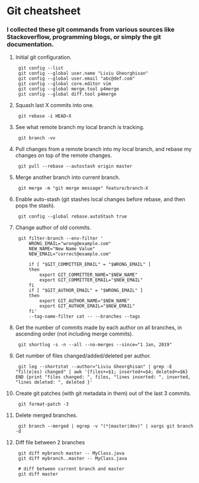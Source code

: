 # Git cheatsheet

### I collected these git commands from various sources like Stackoverflow, programming blogs, or simply the git documentation.


1. Initial git configuration.
   
        git config --list
        git config --global user.name "Liviu Gheorghisan"
        git config --global user.email "abc@def.com"
        git config --global core.editor vim
        git config --global merge.tool p4merge
        git config --global diff.tool p4merge

1. Squash last X commits into one.

        git rebase -i HEAD~X

1. See what remote branch my local branch is tracking.

        git branch -vv

1. Pull changes from a remote branch into my local branch, and rebase my changes on top of the remote changes.

        git pull --rebase --autostash origin master

1. Merge another branch into current branch.

        git merge -m "git merge message" feature/branch-X

1. Enable auto-stash (git stashes local changes before rebase, and then pops the stash).

        git config --global rebase.autoStash true

1. Change author of old commits.

        git filter-branch --env-filter '
            WRONG_EMAIL="wrong@example.com"
            NEW_NAME="New Name Value"
            NEW_EMAIL="correct@example.com"

            if [ "$GIT_COMMITTER_EMAIL" = "$WRONG_EMAIL" ]
            then
                export GIT_COMMITTER_NAME="$NEW_NAME"
                export GIT_COMMITTER_EMAIL="$NEW_EMAIL"
            fi
            if [ "$GIT_AUTHOR_EMAIL" = "$WRONG_EMAIL" ]
            then
                export GIT_AUTHOR_NAME="$NEW_NAME"
                export GIT_AUTHOR_EMAIL="$NEW_EMAIL"
            fi' 
            --tag-name-filter cat -- --branches --tags

1. Get the number of commits made by each author on all branches, in ascending order (not including merge commits).

        git shortlog -s -n --all --no-merges --since="1 Jan, 2019"

1. Get number of files changed/added/deleted per author.

        git log --shortstat --author="Liviu Gheorghisan" | grep -E "fil(e|es) changed" | awk '{files+=$1; inserted+=$4; deleted+=$6} END {print "files changed: ", files, "lines inserted: ", inserted, "lines deleted: ", deleted }'


1. Create git patches (with git metadata in them) out of the last 3 commits.

        git format-patch -3

1. Delete merged branches.
   
        git branch --merged | egrep -v "(*|master|dev)" | xargs git branch -d

1. Diff file between 2 branches

        git diff mybranch master -- MyClass.java
        git diff mybranch..master -- MyClass.java

        # diff between current branch and master
        git diff master 

